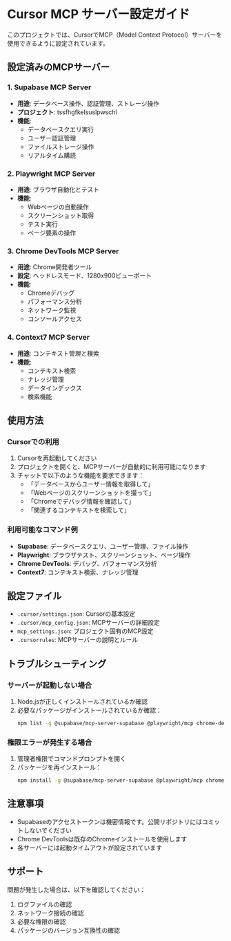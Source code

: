 # Cursor MCP サーバー設定ガイド

このプロジェクトでは、CursorでMCP（Model Context Protocol）サーバーを使用できるように設定されています。

## 設定済みのMCPサーバー

### 1. Supabase MCP Server

- **用途**: データベース操作、認証管理、ストレージ操作
- **プロジェクト**: tssfhgfkelsuslpwschl
- **機能**:
  - データベースクエリ実行
  - ユーザー認証管理
  - ファイルストレージ操作
  - リアルタイム購読

### 2. Playwright MCP Server

- **用途**: ブラウザ自動化とテスト
- **機能**:
  - Webページの自動操作
  - スクリーンショット取得
  - テスト実行
  - ページ要素の操作

### 3. Chrome DevTools MCP Server

- **用途**: Chrome開発者ツール
- **設定**: ヘッドレスモード、1280x900ビューポート
- **機能**:
  - Chromeデバッグ
  - パフォーマンス分析
  - ネットワーク監視
  - コンソールアクセス

### 4. Context7 MCP Server

- **用途**: コンテキスト管理と検索
- **機能**:
  - コンテキスト検索
  - ナレッジ管理
  - データインデックス
  - 検索機能

## 使用方法

### Cursorでの利用

1. Cursorを再起動してください
2. プロジェクトを開くと、MCPサーバーが自動的に利用可能になります
3. チャットで以下のような機能を要求できます：
   - 「データベースからユーザー情報を取得して」
   - 「Webページのスクリーンショットを撮って」
   - 「Chromeでデバッグ情報を確認して」
   - 「関連するコンテキストを検索して」

### 利用可能なコマンド例

- **Supabase**: データベースクエリ、ユーザー管理、ファイル操作
- **Playwright**: ブラウザテスト、スクリーンショット、ページ操作
- **Chrome DevTools**: デバッグ、パフォーマンス分析
- **Context7**: コンテキスト検索、ナレッジ管理

## 設定ファイル

- `.cursor/settings.json`: Cursorの基本設定
- `.cursor/mcp_config.json`: MCPサーバーの詳細設定
- `mcp_settings.json`: プロジェクト固有のMCP設定
- `.cursorrules`: MCPサーバーの説明とルール

## トラブルシューティング

### サーバーが起動しない場合

1. Node.jsが正しくインストールされているか確認
2. 必要なパッケージがインストールされているか確認：
   ```bash
   npm list -g @supabase/mcp-server-supabase @playwright/mcp chrome-devtools-mcp @upstash/context7-mcp
   ```

### 権限エラーが発生する場合

1. 管理者権限でコマンドプロンプトを開く
2. パッケージを再インストール：
   ```bash
   npm install -g @supabase/mcp-server-supabase @playwright/mcp chrome-devtools-mcp @upstash/context7-mcp
   ```

## 注意事項

- Supabaseのアクセストークンは機密情報です。公開リポジトリにはコミットしないでください
- Chrome DevToolsは既存のChromeインストールを使用します
- 各サーバーには起動タイムアウトが設定されています

## サポート

問題が発生した場合は、以下を確認してください：

1. ログファイルの確認
2. ネットワーク接続の確認
3. 必要な権限の確認
4. パッケージのバージョン互換性の確認


